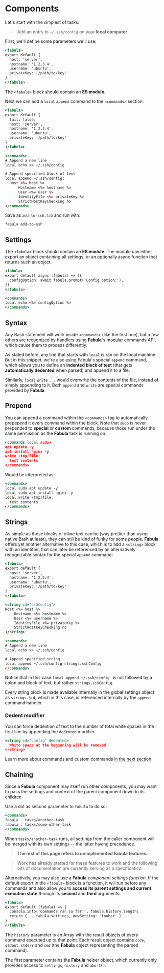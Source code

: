 # Components

Let's start with the simplest of tasks:

> Add an entry to `~/.ssh/config` on your **local computer**. 

First, we'll define some parameters we'll use:

```xml
<fabula>
export default {
  host: 'server',
  hostname: '1.2.3.4',
  username: 'ubuntu',
  privateKey: '/path/to/key'
}
</fabula>
```

The `<fabula>` block should contain an **ES module**.

Next we can add a `local` `append` command to the `<commands>` section:

```xml
<fabula>
export default {
  fail: false,
  host: 'server',
  hostname: '1.2.3.4',
  username: 'ubuntu',
  privateKey: '/path/to/key'
}
</fabula>

<commands>
# Append a new line
local echo >> ~/.ssh/config

# Append specified block of text
local append ~/.ssh/config:
  Host <%= host %>
      Hostname <%= hostname %>
      User <%= user %>
      IdentityFile <%= privateKey %>
      StrictHostKeyChecking no
</commands>
```

Save as `add-to-ssh.fab` and run with:

```sh
fabula add-to-ssh
```

## Settings

The `<fabula>` block should contain an **ES module**. The 
module can either export an object containing all settings, or an 
optionally async function that returns such an object.

```xml
<fabula>
export default async (fabula) => ({
  configOption: await fabula.prompt('Config option:'),
})
</fabula>

<commands>
local echo <%= configOption %>
</commands>
```

## Syntax

Any Bash statement will work inside `<commands>` (like the first one), but a 
few others are recognized by handlers using **Fabula**'s modular commands API, 
which cause them to process differently. 

As stated before, any line that starts with `local` is ran on the local 
machine. But in this snippet, we're also using Fabula's special `append` command, 
which allows you to define an **indented block of text** (that gets 
**automatically dedented** when parsed) and append it to a file. 

Similarly, `local` `write` `...` would overwrite the contents of the 
file, instead of simply appending to it. Both `append` and `write` are special
commands provided by **Fabula**.

## Prepend

You can append a command within the `<commands>` tag to automatically prepepend 
it every command within the block. Note that `sudo` is never prepended to 
**special** or **custom** commands, because those run under the same permission
as the **Fabula** task is running on.

```xml
<commands local sudo>
apt update -y
apt install nginx -y
write /tmp/file:
  test contents
</commands>
```

Would be interpreted as:

```xml
<commands>
local sudo apt update -y
local sudo apt install nginx -y
local write /tmp/file:
  test contents
</commands>
```

## Strings

As simple as these blocks of inline text can be (way 
prettier than using native Bash at least), they can still be kind of funky for 
some people. **Fabula** offers yet another alternative to this case, which is 
to add a `<string>` block with an identifier, that can later be referenced by
an alternatively recognizable syntax for the special `append` command:

```xml
<fabula>
export default {
  host: 'server',
  hostname: '1.2.3.4',
  username: 'ubuntu',
  privateKey: '/path/to/key'
}
</fabula>

<string id="sshConfig">
Host <%= host %>
    Hostname <%= hostname %>
    User <%= username %>
    IdentityFile <%= privateKey %>
    StrictHostKeyChecking no
</string>

<commands>
# Append a new line
local echo >> ~/.ssh/config

# Append specified string
local append ~/.ssh/config strings.sshConfig
</commands>
```

Notice that in this case `local append ~/.ssh/config ` is not followed by a 
colon and block of text, but rather `strings.sshConfig`. 

Every string block is made available internally in the global settings object 
as `strings.$id`, which in this case, is referenced internally by the 
`append` command handler.

### Dedent modifier

You can force dedention of text to the number of total white spaces in the first line by appending the `dedented` modifier.

```xml  
<string id="config" dedented>
  White space at the beginning will be removed.
</string>
```

Learn more about commands and custom commands [in the next section](/commands.html).

## Chaining

Since a **Fabula** component may itself run other components, you may want to 
pass the settings and context of the parent component down to its children.

Use a dot as second parameter to `fabula` to do so:

```xml
<commands>
fabula . tasks/another-task
fabula . tasks/some-other-task
</commands>
```

When `tasks/another-task` runs, all settings from the caller component will be
merged with its own settings -- the latter having precedence. 

> **The rest of this page refers to unimplemented Fabula features**. 

> Work has already started for these features to work and the 
> following bits of documentation are currently serving as a specification.

Alternatively, you may also use a **Fabula** _component settings function_. 
If the default export in the `<fabula>` block is a function, it will run before 
any commands and also allow you to **access its parent settings and current 
execution state** through its **second** and **third** arguments:

```xml
<fabula>
export default (fabula) => {
  consola.info('Commands ran so far:', fabula.history.length)
  return { ...fabula.settings, newSetting: 'foobar' }
}
</fabula>
```

The `history` parameter is an Array with the result objects of every command
executed up to that point. Each result object contains `code`, `stdout`, 
`stderr` and `cmd` (the **Fabula** object representing the parsed command).

The first parameter contains the **Fabula** helper object, which currently
only provides access to `settings`, `history` and `abort()`.

